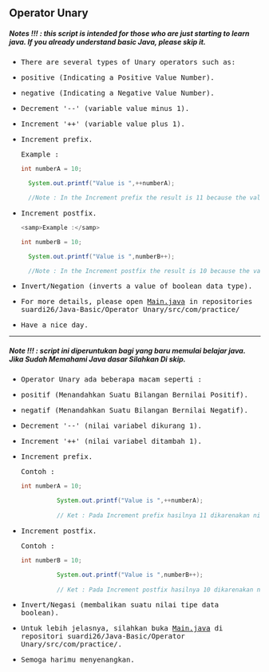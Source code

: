 ## Operator Unary
##### Notes !!! : this script is intended for those who are just starting to learn java. If you already understand basic Java, please skip it.

- <samp>There are several types of Unary operators such as:</samp>

- <samp>positive (Indicating a Positive Value Number).</samp>

- <samp>negative (Indicating a Negative Value Number).</samp>

- <samp>Decrement '--' (variable value minus 1).</samp>

- <samp>Increment '++' (variable value plus 1).</samp>

- <samp>Increment prefix.</samp>
  
    <samp>Example :</samp>
    ```java
    int numberA = 10;

      System.out.printf("Value is ",++numberA);

      //Note : In the Increment prefix the result is 11 because the value of the variable "numberA" is added up first and then displayed. 
    ```
- <samp>Increment postfix.</samp> 
    ```java
    <samp>Example :</samp> 

    int numberB = 10;

      System.out.printf("Value is ",numberB++);

      //Note : In the Increment postfix the result is 10 because the value of the variable "numberB" is displayed first and then added up.
    ```
- <samp>Invert/Negation (inverts a value of boolean data type).</samp>

- <samp>For more details, please open [Main.java](https://github.com/suardi26/Java-Basic/blob/main/Operator%20Unary/src/com/practice/Main.java) in repositories suardi26/Java-Basic/Operator Unary/src/com/practice/</samp>

- <samp>Have a nice day.</samp>

--- 

##### Note !!! : script ini diperuntukan bagi yang baru memulai belajar java. Jika Sudah Memahami Java dasar Silahkan Di skip.

- <samp>Operator Unary ada beberapa macam seperti :</samp>

- <samp>positif (Menandahkan Suatu Bilangan Bernilai Positif).</samp>

- <samp>negatif (Menandahkan Suatu Bilangan Bernilai Negatif).</samp>

- <samp>Decrement '--' (nilai variabel dikurang 1).</samp>

- <samp>Increment '++' (nilai variabel ditambah 1).</samp>

- <samp>Increment prefix.</samp>
  
    <samp>Contoh :</samp>  
    ```java
    int numberA = 10;
    
              System.out.printf("Value is ",++numberA);
              
              // Ket : Pada Increment prefix hasilnya 11 dikarenakan nilai variabel "numberA" dijumlahkan terlebih dahulu baru di tampilkan.
    ```
- <samp>Increment postfix.</samp> 

    <samp>Contoh :</samp>  
    ```java
    int numberB = 10;
    
              System.out.printf("Value is ",numberB++);
              
              // Ket : Pada Increment postfix hasilnya 10 dikarenakan nilai variabel "numberB" di tampilkan terlebih dahulu baru di dijumlahkan.
    ```
- <samp>Invert/Negasi (membalikan suatu nilai tipe data boolean).</samp>

- <samp>Untuk lebih jelasnya, silahkan buka [Main.java](https://github.com/suardi26/Java-Basic/blob/main/Operator%20Unary/src/com/practice/Main.java) di repositori suardi26/Java-Basic/Operator Unary/src/com/practice/.</samp>

- <samp>Semoga harimu menyenangkan.</samp>

